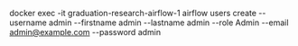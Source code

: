 docker exec -it graduation-research-airflow-1 airflow users create --username admin --firstname admin --lastname admin --role Admin --email admin@example.com --password admin